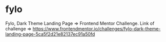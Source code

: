 # fylo
Fylo, Dark Theme Landing Page => Frontend Mentor Challenge. Link of challenge => https://www.frontendmentor.io/challenges/fylo-dark-theme-landing-page-5ca5f2d21e82137ec91a50fd
